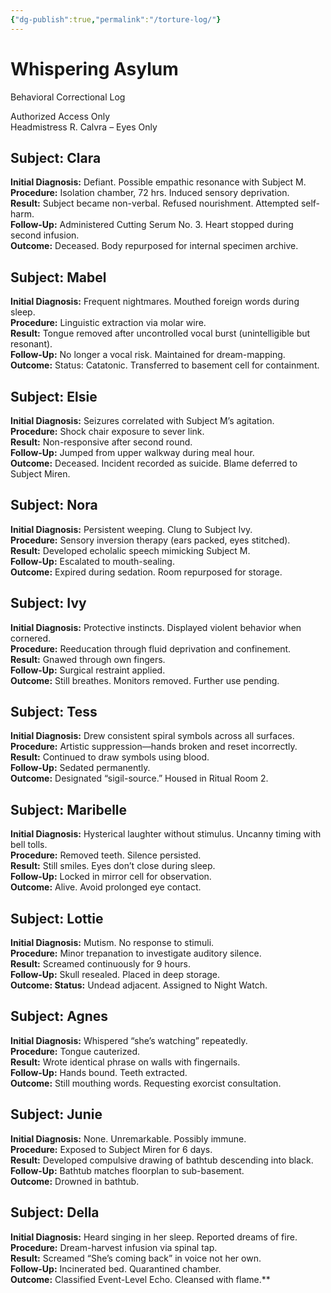 ```yaml
---
{"dg-publish":true,"permalink":"/torture-log/"}
---
```


# Whispering Asylum  
Behavioral Correctional Log

Authorized Access Only  
Headmistress R. Calvra – Eyes Only

## Subject: Clara

**Initial Diagnosis:** Defiant. Possible empathic resonance with Subject M.  
**Procedure:** Isolation chamber, 72 hrs. Induced sensory deprivation.  
**Result:** Subject became non-verbal. Refused nourishment. Attempted self-harm.  
**Follow-Up:** Administered Cutting Serum No. 3. Heart stopped during second infusion.  
**Outcome:** Deceased. Body repurposed for internal specimen archive.

## Subject: Mabel

**Initial Diagnosis:** Frequent nightmares. Mouthed foreign words during sleep.  
**Procedure:** Linguistic extraction via molar wire.  
**Result:** Tongue removed after uncontrolled vocal burst (unintelligible but resonant).  
**Follow-Up:** No longer a vocal risk. Maintained for dream-mapping.  
**Outcome:** Status: Catatonic. Transferred to basement cell for containment.

## Subject: Elsie

**Initial Diagnosis:** Seizures correlated with Subject M’s agitation.  
**Procedure:** Shock chair exposure to sever link.  
**Result:** Non-responsive after second round.  
**Follow-Up:** Jumped from upper walkway during meal hour.  
**Outcome:** Deceased. Incident recorded as suicide. Blame deferred to Subject Miren.

## Subject: Nora

**Initial Diagnosis:** Persistent weeping. Clung to Subject Ivy.  
**Procedure:** Sensory inversion therapy (ears packed, eyes stitched).  
**Result:** Developed echolalic speech mimicking Subject M.  
**Follow-Up:** Escalated to mouth-sealing.  
**Outcome:** Expired during sedation. Room repurposed for storage.

## Subject: Ivy

**Initial Diagnosis:** Protective instincts. Displayed violent behavior when cornered.  
**Procedure:** Reeducation through fluid deprivation and confinement.  
**Result:** Gnawed through own fingers.  
**Follow-Up:** Surgical restraint applied.  
**Outcome:** Still breathes. Monitors removed. Further use pending.

## Subject: Tess

**Initial Diagnosis:** Drew consistent spiral symbols across all surfaces.  
**Procedure:** Artistic suppression—hands broken and reset incorrectly.  
**Result:** Continued to draw symbols using blood.  
**Follow-Up:** Sedated permanently.  
**Outcome:** Designated “sigil-source.” Housed in Ritual Room 2.

## Subject: Maribelle

**Initial Diagnosis:** Hysterical laughter without stimulus. Uncanny timing with bell tolls.  
**Procedure:** Removed teeth. Silence persisted.  
**Result:** Still smiles. Eyes don’t close during sleep.  
**Follow-Up:** Locked in mirror cell for observation.  
**Outcome:** Alive. Avoid prolonged eye contact.

## Subject: Lottie

**Initial Diagnosis:** Mutism. No response to stimuli.  
**Procedure:** Minor trepanation to investigate auditory silence.  
**Result:** Screamed continuously for 9 hours.  
**Follow-Up:** Skull resealed. Placed in deep storage.  
**Outcome: Status:** Undead adjacent. Assigned to Night Watch.

## Subject: Agnes

**Initial Diagnosis:** Whispered “she’s watching” repeatedly.  
**Procedure:** Tongue cauterized.  
**Result:** Wrote identical phrase on walls with fingernails.  
**Follow-Up:** Hands bound. Teeth extracted.  
**Outcome:** Still mouthing words. Requesting exorcist consultation.

## Subject: Junie

**Initial Diagnosis:** None. Unremarkable. Possibly immune.  
**Procedure:** Exposed to Subject Miren for 6 days.  
**Result:** Developed compulsive drawing of bathtub descending into black.  
**Follow-Up:** Bathtub matches floorplan to sub-basement.  
**Outcome:** Drowned in bathtub.

## Subject: Della

**Initial Diagnosis:** Heard singing in her sleep. Reported dreams of fire.  
**Procedure:** Dream-harvest infusion via spinal tap.  
**Result:** Screamed “She’s coming back” in voice not her own.  
**Follow-Up:** Incinerated bed. Quarantined chamber.  
**Outcome:** Classified Event-Level Echo. Cleansed with flame.**